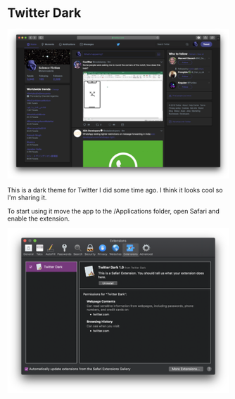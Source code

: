 # Twitter Dark

![](Screenshots/1.png)

This is a dark theme for Twitter I did some time ago. I think it looks cool so I'm sharing it.

To start using it move the app to the /Applications folder, open Safari and enable the extension.

![](Screenshots/2.png)
